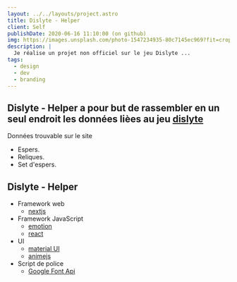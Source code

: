 ```yaml
---
layout: ../../layouts/project.astro
title: Dislyte - Helper
client: Self
publishDate: 2020-06-16 11:10:00 (on github)
img: https://images.unsplash.com/photo-1547234935-80c7145ec969?fit=crop&w=1400&h=700&q=75
description: |
  Je réalise un projet non officiel sur le jeu Dislyte ...
tags:
  - design
  - dev
  - branding
---
```


## Dislyte - Helper a pour but de rassembler en un seul endroit les données lièes au jeu [dislyte](https://dislyte.farlightgames.com/)

Données trouvable sur le site

- Espers.
- Reliques.
- Set d'espers.

## Dislyte - Helper

- Framework web
  - [nextjs](https://nextjs.org/)
- Framework JavaScript
  - [emotion](https://emotion.sh/docs)
  - [react](https://fr.reactjs.org/)
- UI
  - [material UI](https://mui.com/)
  - [animejs](https://animejs.com/)
- Script de police
  - [Google Font Api](https://developers.google.com/fonts)
